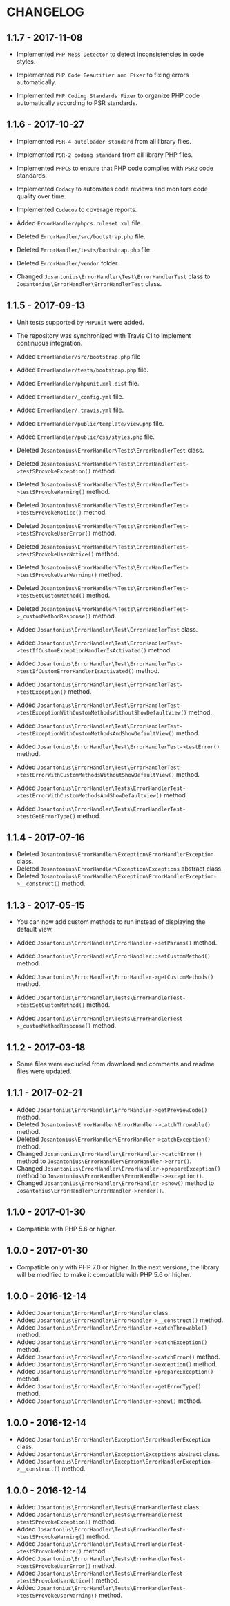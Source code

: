 # CHANGELOG

## 1.1.7 - 2017-11-08

* Implemented `PHP Mess Detector` to detect inconsistencies in code styles.

* Implemented `PHP Code Beautifier and Fixer` to fixing errors automatically.

* Implemented `PHP Coding Standards Fixer` to organize PHP code automatically according to PSR standards.

## 1.1.6 - 2017-10-27

* Implemented `PSR-4 autoloader standard` from all library files.

* Implemented `PSR-2 coding standard` from all library PHP files.

* Implemented `PHPCS` to ensure that PHP code complies with `PSR2` code standards.

* Implemented `Codacy` to automates code reviews and monitors code quality over time.

* Implemented `Codecov` to coverage reports.

* Added `ErrorHandler/phpcs.ruleset.xml` file.

* Deleted `ErrorHandler/src/bootstrap.php` file.

* Deleted `ErrorHandler/tests/bootstrap.php` file.

* Deleted `ErrorHandler/vendor` folder.

* Changed `Josantonius\ErrorHandler\Test\ErrorHandlerTest` class to  `Josantonius\ErrorHandler\ErrorHandlerTest` class.

## 1.1.5 - 2017-09-13

* Unit tests supported by `PHPUnit` were added.

* The repository was synchronized with Travis CI to implement continuous integration.
 
* Added `ErrorHandler/src/bootstrap.php` file

* Added `ErrorHandler/tests/bootstrap.php` file.

* Added `ErrorHandler/phpunit.xml.dist` file.
* Added `ErrorHandler/_config.yml` file.
* Added `ErrorHandler/.travis.yml` file.

* Added `ErrorHandler/public/template/view.php` file.

* Added `ErrorHandler/public/css/styles.php` file.

* Deleted `Josantonius\ErrorHandler\Tests\ErrorHandlerTest` class.
* Deleted `Josantonius\ErrorHandler\Tests\ErrorHandlerTest->testSProvokeException()` method.
* Deleted `Josantonius\ErrorHandler\Tests\ErrorHandlerTest->testSProvokeWarning()` method.
* Deleted `Josantonius\ErrorHandler\Tests\ErrorHandlerTest->testSProvokeNotice()` method.
* Deleted `Josantonius\ErrorHandler\Tests\ErrorHandlerTest->testSProvokeUserError()` method.
* Deleted `Josantonius\ErrorHandler\Tests\ErrorHandlerTest->testSProvokeUserNotice()` method.
* Deleted `Josantonius\ErrorHandler\Tests\ErrorHandlerTest->testSProvokeUserWarning()` method.
* Deleted `Josantonius\ErrorHandler\Tests\ErrorHandlerTest->testSetCustomMethod()` method.
* Deleted `Josantonius\ErrorHandler\Tests\ErrorHandlerTest->_customMethodResponse()` method.

* Added `Josantonius\ErrorHandler\Test\ErrorHandlerTest` class.
* Added `Josantonius\ErrorHandler\Test\ErrorHandlerTest->testIfCustomExceptionHandlerIsActivated()` method.
* Added `Josantonius\ErrorHandler\Test\ErrorHandlerTest->testIfCustomErrorHandlerIsActivated()` method.
* Added `Josantonius\ErrorHandler\Test\ErrorHandlerTest->testException()` method.
* Added `Josantonius\ErrorHandler\Test\ErrorHandlerTest->testExceptionWithCustomMethodsWithoutShowDefaultView()` method.
* Added `Josantonius\ErrorHandler\Test\ErrorHandlerTest->testExceptionWithCustomMethodsAndShowDefaultView()` method.
* Added `Josantonius\ErrorHandler\Test\ErrorHandlerTest->testError()` method.
* Added `Josantonius\ErrorHandler\Test\ErrorHandlerTest->testErrorWithCustomMethodsWithoutShowDefaultView()` method.
* Added `Josantonius\ErrorHandler\Tests\ErrorHandlerTest->testErrorWithCustomMethodsAndShowDefaultView()` method.
* Added `Josantonius\ErrorHandler\Tests\ErrorHandlerTest->testGetErrorType()` method.

## 1.1.4 - 2017-07-16

* Deleted `Josantonius\ErrorHandler\Exception\ErrorHandlerException` class.
* Deleted `Josantonius\ErrorHandler\Exception\Exceptions` abstract class.
* Deleted `Josantonius\ErrorHandler\Exception\ErrorHandlerException->__construct()` method.

## 1.1.3 - 2017-05-15

* You can now add custom methods to run instead of displaying the default view.

* Added `Josantonius\ErrorHandler\ErrorHandler->setParams()` method.
* Added `Josantonius\ErrorHandler\ErrorHandler::setCustomMethod()` method.
* Added `Josantonius\ErrorHandler\ErrorHandler->getCustomMethods()` method.

* Added `Josantonius\ErrorHandler\Tests\ErrorHandlerTest->testSetCustomMethod()` method.
* Added `Josantonius\ErrorHandler\Tests\ErrorHandlerTest->_customMethodResponse()` method.

## 1.1.2 - 2017-03-18

* Some files were excluded from download and comments and readme files were updated.

## 1.1.1 - 2017-02-21

* Added `Josantonius\ErrorHandler\ErrorHandler->getPreviewCode()` method.
* Deleted `Josantonius\ErrorHandler\ErrorHandler->catchThrowable()` method.
* Deleted `Josantonius\ErrorHandler\ErrorHandler->catchException()` method.
* Changed `Josantonius\ErrorHandler\ErrorHandler->catchError()` method to `Josantonius\ErrorHandler\ErrorHandler->error()`.
* Changed `Josantonius\ErrorHandler\ErrorHandler->prepareException()` method to `Josantonius\ErrorHandler\ErrorHandler->exception()`.
* Changed `Josantonius\ErrorHandler\ErrorHandler->show()` method to `Josantonius\ErrorHandler\ErrorHandler->render()`.

## 1.1.0 - 2017-01-30

* Compatible with PHP 5.6 or higher.

## 1.0.0 - 2017-01-30

* Compatible only with PHP 7.0 or higher. In the next versions, the library will be modified to make it compatible with PHP 5.6 or higher.

## 1.0.0 - 2016-12-14

* Added `Josantonius\ErrorHandler\ErrorHandler` class.
* Added `Josantonius\ErrorHandler\ErrorHandler->__construct()` method.
* Added `Josantonius\ErrorHandler\ErrorHandler->catchThrowable()` method.
* Added `Josantonius\ErrorHandler\ErrorHandler->catchException()` method.
* Added `Josantonius\ErrorHandler\ErrorHandler->catchError()` method.
* Added `Josantonius\ErrorHandler\ErrorHandler->exception()` method.
* Added `Josantonius\ErrorHandler\ErrorHandler->prepareException()` method.
* Added `Josantonius\ErrorHandler\ErrorHandler->getErrorType()` method.
* Added `Josantonius\ErrorHandler\ErrorHandler->show()` method.

## 1.0.0 - 2016-12-14

* Added `Josantonius\ErrorHandler\Exception\ErrorHandlerException` class.
* Added `Josantonius\ErrorHandler\Exception\Exceptions` abstract class.
* Added `Josantonius\ErrorHandler\Exception\ErrorHandlerException->__construct()` method.

## 1.0.0 - 2016-12-14

* Added `Josantonius\ErrorHandler\Tests\ErrorHandlerTest` class.
* Added `Josantonius\ErrorHandler\Tests\ErrorHandlerTest->testSProvokeException()` method.
* Added `Josantonius\ErrorHandler\Tests\ErrorHandlerTest->testSProvokeWarning()` method.
* Added `Josantonius\ErrorHandler\Tests\ErrorHandlerTest->testSProvokeNotice()` method.
* Added `Josantonius\ErrorHandler\Tests\ErrorHandlerTest->testSProvokeUserError()` method.
* Added `Josantonius\ErrorHandler\Tests\ErrorHandlerTest->testSProvokeUserNotice()` method.
* Added `Josantonius\ErrorHandler\Tests\ErrorHandlerTest->testSProvokeUserWarning()` method.
